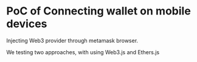 # PoC of Connecting wallet on mobile devices

Injecting Web3 provider through metamask browser.

We testing two approaches, with using Web3.js and Ethers.js
